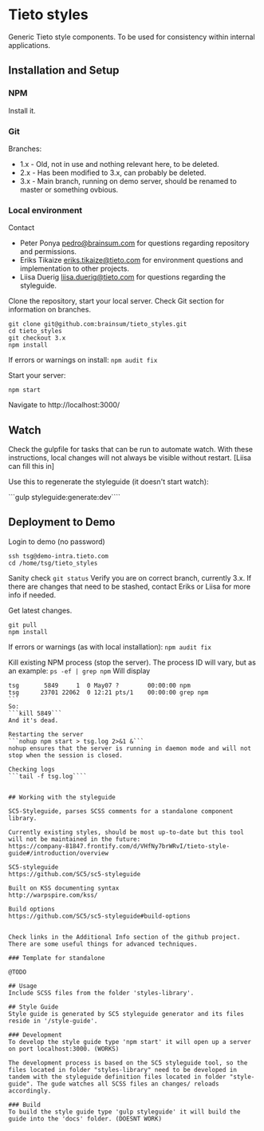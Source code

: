 # Tieto styles

Generic Tieto style components. To be used for consistency within internal applications.



## Installation and Setup

### NPM
Install it.
        
### Git
Branches:
- 1.x - Old, not in use and nothing relevant here, to be deleted.
- 2.x - Has been modified to 3.x, can probably be deleted.
- 3.x - Main branch, running on demo server, should be renamed to master or something ovbious.


### Local environment
Contact 
- Peter Ponya pedro@brainsum.com for questions regarding repository and permissions.
- Eriks Tikaize eriks.tikaize@tieto.com for environment questions and implementation to other projects.
- Liisa Duerig liisa.duerig@tieto.com for questions regarding the styleguide.

Clone the repository, start your local server. Check Git section for information on branches.

```
git clone git@github.com:brainsum/tieto_styles.git
cd tieto_styles
git checkout 3.x
npm install
```
If errors or warnings on install:
```npm audit fix```

Start your server:

```npm start```

Navigate to http://localhost:3000/

## Watch
Check the gulpfile for tasks that can be run to automate watch. With these instructions, local changes will not always be visible without restart. [Liisa can fill this in]

Use this to regenerate the styleguide (it doesn't start watch):

```gulp styleguide:generate:dev````


## Deployment to Demo
Login to demo (no password)
```
ssh tsg@demo-intra.tieto.com
cd /home/tsg/tieto_styles
```

Sanity check
```git status```
Verify you are on correct branch, currently 3.x. If there are changes that need to be stashed, contact Eriks or Liisa for more info if needed.

Get latest changes.

```
git pull
npm install
```
If errors or warnings (as with local installation):
```npm audit fix```



Kill existing NPM process (stop the server). 
The process ID will vary, but as an example:
```ps -ef | grep npm```
Will display
```````
tsg       5849     1  0 May07 ?        00:00:00 npm
tsg      23701 22062  0 12:21 pts/1    00:00:00 grep npm
```
So:
```kill 5849```
And it's dead.  

Restarting the server
```nohup npm start > tsg.log 2>&1 &```
nohup ensures that the server is running in daemon mode and will not stop when the session is closed.

Checking logs
```tail -f tsg.log````


## Working with the styleguide

SC5-Styleguide, parses SCSS comments for a standalone component library.

Currently existing styles, should be most up-to-date but this tool will not be maintained in the future:
https://company-81847.frontify.com/d/VHfNy7brWRvI/tieto-style-guide#/introduction/overview

SC5-styleguide
https://github.com/SC5/sc5-styleguide

Built on KSS documenting syntax
http://warpspire.com/kss/

Build options
https://github.com/SC5/sc5-styleguide#build-options


Check links in the Additional Info section of the github project. There are some useful things for advanced techniques.

### Template for standalone

@TODO

## Usage
Include SCSS files from the folder 'styles-library'.

## Style Guide
Style guide is generated by SC5 styleguide generator and its files reside in '/style-guide'.

### Development
To develop the style guide type 'npm start' it will open up a server on port localhost:3000. (WORKS)

The development process is based on the SC5 styleguide tool, so the files located in folder "styles-library" need to be developed in tandem with the styleguide definition files located in folder "style-guide". The gude watches all SCSS files an changes/ reloads accordingly.

### Build
To build the style guide type 'gulp styleguide' it will build the guide into the 'docs' folder. (DOESNT WORK)

